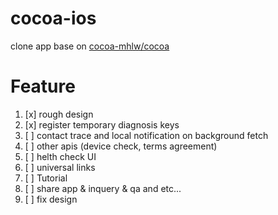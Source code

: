 # cocoa-ios

clone app base on [cocoa-mhlw/cocoa](https://github.com/cocoa-mhlw/cocoa)

# Feature

1. [x] rough design
2. [x] register temporary diagnosis keys
3. [ ] contact trace and local notification on background fetch
8. [ ] other apis (device check, terms agreement)
4. [ ] helth check UI
5. [ ] universal links
6. [ ] Tutorial
7. [ ] share app & inquery & qa and etc...
8. [ ] fix design
